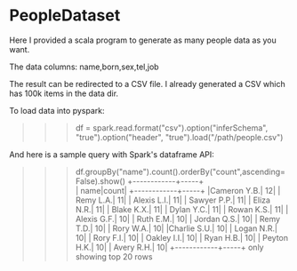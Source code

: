 # PeopleDataset

Here I provided a scala program to generate as many people data as you want.

The data columns: name,born,sex,tel,job

The result can be redirected to a CSV file. I already generated a CSV which has 100k items in the data dir.

To load data into pyspark:

>>> df = spark.read.format("csv").option("inferSchema", "true").option("header", "true").load("/path/people.csv")

And here is a sample query with Spark's dataframe API:

>>> df.groupBy("name").count().orderBy("count",ascending=False).show()
+------------+-----+                                                            
|        name|count|
+------------+-----+
|Cameron Y.B.|   12|
|   Remy L.A.|   11|
| Alexis L.I.|   11|
| Sawyer P.P.|   11|
|  Eliza N.R.|   11|
|  Blake K.X.|   11|
|  Dylan Y.C.|   11|
|  Rowan K.S.|   11|
| Alexis G.F.|   10|
|   Ruth E.M.|   10|
| Jordan Q.S.|   10|
|   Remy T.D.|   10|
|   Rory W.A.|   10|
|Charlie S.U.|   10|
|  Logan N.R.|   10|
|   Rory F.I.|   10|
| Oakley I.I.|   10|
|   Ryan H.B.|   10|
| Peyton H.K.|   10|
|  Avery R.H.|   10|
+------------+-----+
only showing top 20 rows
